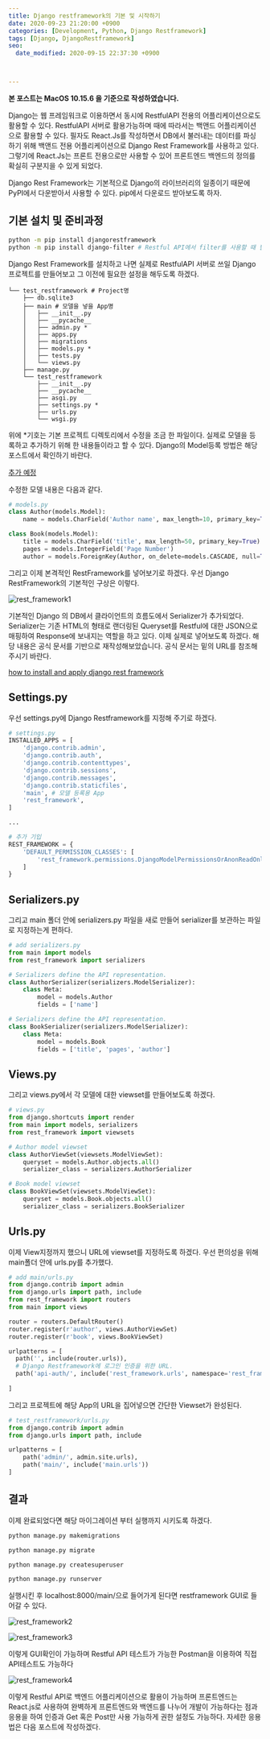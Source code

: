 ```yaml
---
title: Django restframework의 기본 및 시작하기
date: 2020-09-23 21:20:00 +0900
categories: [Development, Python, Django Restframework]
tags: [Django, DjangoRestframework]
seo:
  date_modified: 2020-09-15 22:37:30 +0900



---
```




**본 포스트는 MacOS 10.15.6 을 기준으로 작성하였습니다.**

Django는 웹 프레임워크로 이용하면서 동시에 RestfulAPI 전용의 어플리케이션으로도 활용할 수 있다. RestfulAPI 서버로 활용가능하며 때에 따라서는 백앤드 어플리케이션으로 활용할 수 있다. 필자도 React.Js를 작성하면서 DB에서 불러내는 데이터를 파싱하기 위해 백앤드 전용 어플리케이션으로 Django Rest Framework를 사용하고 있다. 그렇기에 React.Js는 프론트 전용으로만 사용할 수 있어 프론트엔드 백엔드의 정의를 확실히 구분지을 수 있게 되었다.

Django Rest Framework는 기본적으로 Django의 라이브러리의 일종이기 때문에 PyPI에서 다운받아서 사용할 수 있다. pip에서 다운로드 받아보도록 하자.

## 기본 설치 및 준비과정

```sh
python -m pip install djangorestframework
python -m pip install django-filter # Restful API에서 filter를 사용할 때 필요함
```

Django Rest Framework를 설치하고 나면 실제로 RestfulAPI 서버로 쓰일 Django 프로젝트를 만들어보고 그 이전에 필요한 설정을 해두도록 하겠다.

```
└── test_restframework # Project명
    ├── db.sqlite3
    ├── main # 모델을 넣을 App명
    │   ├── __init__.py
    │   ├── __pycache__
    │   ├── admin.py *
    │   ├── apps.py
    │   ├── migrations
    │   ├── models.py *
    │   ├── tests.py
    │   └── views.py
    ├── manage.py
    └── test_restframework
        ├── __init__.py
        ├── __pycache__
        ├── asgi.py
        ├── settings.py *
        ├── urls.py
        └── wsgi.py
```

위에 *기호는 기본 프로젝트 디렉토리에서 수정을 조금 한 파일이다. 실제로 모델을 등록하고 추가하기 위해 한 내용들이라고 할 수 있다. Django의 Model등록 방법은 해당 포스트에서 확인하기 바란다.

<u>추가 예정</u>

수정한 모델 내용은 다음과 같다.

```python
# models.py
class Author(models.Model):
    name = models.CharField('Author name', max_length=10, primary_key=True)

class Book(models.Model):
    title = models.CharField('title', max_length=50, primary_key=True)
    pages = models.IntegerField('Page Number')
    author = models.ForeignKey(Author, on_delete=models.CASCADE, null=True, blank=True)

```

그리고 이제 본격적인 RestFramework를 넣어보기로 하겠다. 우선 Django RestFramework의 기본적인 구상은 이렇다.

![rest_framework1](../../assets/img/2020_09_23_python_django_restframework1/rest_framework1.png)

기본적인 Django 의 DB에서 클라이언트의 흐름도에서 Serializer가 추가되었다. Serializer는 기존 HTML의 형태로 랜더링된 Queryset를 Restful에 대한 JSON으로 매핑하여 Response에 보내지는 역할을 하고 있다. 이제 실제로 넣어보도록 하겠다. 해당 내용은 공식 문서를 기반으로 재작성해보았습니다. 공식 문서는 밑의 URL를 참조해주시기 바란다.

[how to install and apply django rest framework](https://www.django-rest-framework.org/#installation)

## Settings.py

우선 settings.py에 Django Restframework를 지정해 주기로 하겠다.

```python
# settings.py
INSTALLED_APPS = [
    'django.contrib.admin',
    'django.contrib.auth',
    'django.contrib.contenttypes',
    'django.contrib.sessions',
    'django.contrib.messages',
    'django.contrib.staticfiles',
    'main', # 모델 등록용 App
    'rest_framework',
]

...

# 추가 기입
REST_FRAMEWORK = {
    'DEFAULT_PERMISSION_CLASSES': [
        'rest_framework.permissions.DjangoModelPermissionsOrAnonReadOnly'
    ]
}
```

## Serializers.py

그리고 main 폴더 안에 serializers.py 파일을 새로 만들어 serializer를 보관하는 파일로 지정하는게 편하다. 

```python
# add serializers.py
from main import models
from rest_framework import serializers

# Serializers define the API representation.
class AuthorSerializer(serializers.ModelSerializer):
    class Meta:
        model = models.Author
        fields = ['name']

# Serializers define the API representation.
class BookSerializer(serializers.ModelSerializer):
    class Meta:
        model = models.Book
        fields = ['title', 'pages', 'author']
```

## Views.py

그리고 views.py에서 각 모델에 대한 viewset를 만들어보도록 하겠다.

```python
# views.py
from django.shortcuts import render
from main import models, serializers
from rest_framework import viewsets

# Author model viewset
class AuthorViewSet(viewsets.ModelViewSet):
    queryset = models.Author.objects.all()
    serializer_class = serializers.AuthorSerializer

# Book model viewset
class BookViewSet(viewsets.ModelViewSet):
    queryset = models.Book.objects.all()
    serializer_class = serializers.BookSerializer
```

## Urls.py

이제 View지정까지 했으니 URL에 viewset를 지정하도록 하겠다. 우선 편의성을 위해 main폴더 안에 urls.py를 추가했다.

```python
# add main/urls.py
from django.contrib import admin
from django.urls import path, include
from rest_framework import routers
from main import views

router = routers.DefaultRouter()
router.register(r'author', views.AuthorViewSet)
router.register(r'book', views.BookViewSet)

urlpatterns = [
  path('', include(router.urls)),
  # Django Restframework에 로그인 인증을 위한 URL.
  path('api-auth/', include('rest_framework.urls', namespace='rest_framework')),
    
]

```

그리고 프로젝트에 해당 App의 URL을 집어넣으면 간단한 Viewset가 완성된다.

```python
# test_restframework/urls.py
from django.contrib import admin
from django.urls import path, include

urlpatterns = [
    path('admin/', admin.site.urls),
    path('main/', include('main.urls'))
]
```

## 결과

이제 완료되었다면 해당 마이그레이션 부터 실행까지 시키도록 하겠다.

```sh
python manage.py makemigrations

python manage.py migrate

python manage.py createsuperuser

python manage.py runserver
```

실행시킨 후 localhost:8000/main/으로 들어가게 된다면 restframework GUI로 들어갈 수 있다.

![rest_framework2](../../assets/img/2020_09_23_python_django_restframework1/rest_framework2.png)

![rest_framework3](../../assets/img/2020_09_23_python_django_restframework1/rest_framework3.png)

이렇게 GUI확인이 가능하며 Restful API 테스트가 가능한 Postman을 이용하여 직접 API테스트도 가능하다

![rest_framework4](../../assets/img/2020_09_23_python_django_restframework1/rest_framework4.png)

이렇게 Restful API로 백엔드 어플리케이션으로 활용이 가능하며 프론트엔드는 React.js로 사용하여 완벽하게 프론트엔드와 백엔드를 나누어 개발이 가능하다는 점과 응용을 하여 인증과 Get 혹은 Post만 사용 가능하게 권한 설정도 가능하다. 자세한 응용법은 다음 포스트에 작성하겠다.